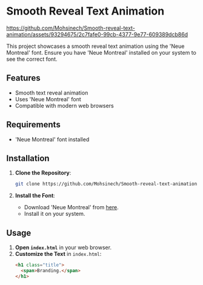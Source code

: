 # Smooth Reveal Text Animation

https://github.com/Mohsinech/Smooth-reveal-text-animation/assets/93294675/2c7fafe0-99cb-4377-9e77-609389dcb86d

This project showcases a smooth reveal text animation using the 'Neue Montreal' font. Ensure you have 'Neue Montreal' installed on your system to see the correct font.

## Features

- Smooth text reveal animation
- Uses 'Neue Montreal' font
- Compatible with modern web browsers

## Requirements

- 'Neue Montreal' font installed

## Installation

1. **Clone the Repository**:
    ```sh
    git clone https://github.com/Mohsinech/Smooth-reveal-text-animation.git
    ```

2. **Install the Font**:
   - Download 'Neue Montreal' from [here](https://pangrampangram.com/products/neue-montreal).
   - Install it on your system.

## Usage

1. **Open `index.html`** in your web browser.
2. **Customize the Text** in `index.html`:
   ```html
   <h1 class="title">
     <span>Branding.</span>
   </h1>
